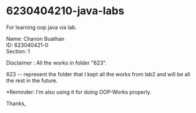 # 6230404210-java-labs
For learning oop java via lab.

Name: Chanon Buathan                        
ID: 623040421-0     
Section: 1

Disclaimer : All the works in folder "623".

623 -- represent the folder that I kept all the works from lab2 and will be all the rest in the future.

*Reminder: I'm also using it for doing OOP-Works properly.

Thanks,
